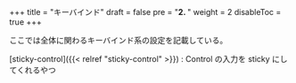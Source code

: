 +++
title = "キーバインド"
draft = false
pre = "<b>2. </b>"
weight = 2
disableToc = true
+++

ここでは全体に関わるキーバインド系の設定を記載している。

[sticky-control]({{< relref "sticky-control" >}})
: Control の入力を sticky にしてくれるやつ
